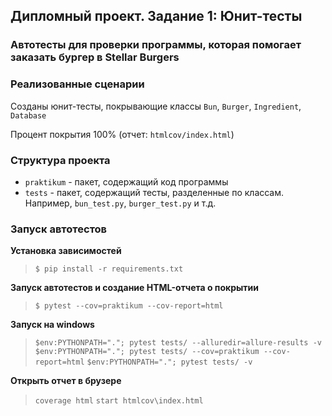 ## Дипломный проект. Задание 1: Юнит-тесты

### Автотесты для проверки программы, которая помогает заказать бургер в Stellar Burgers

### Реализованные сценарии

Созданы юнит-тесты, покрывающие классы `Bun`, `Burger`, `Ingredient`, `Database`

Процент покрытия 100% (отчет: `htmlcov/index.html`)

### Структура проекта

- `praktikum` - пакет, содержащий код программы
- `tests` - пакет, содержащий тесты, разделенные по классам. Например, `bun_test.py`, `burger_test.py` и т.д.

### Запуск автотестов

**Установка зависимостей**

> `$ pip install -r requirements.txt`

**Запуск автотестов и создание HTML-отчета о покрытии**

>  `$ pytest --cov=praktikum --cov-report=html`

**Запуск на windows**
>  `$env:PYTHONPATH="."; pytest tests/ --alluredir=allure-results -v`
>  `$env:PYTHONPATH="."; pytest tests/ --cov=praktikum --cov-report=html`
>  `$env:PYTHONPATH="."; pytest tests/ -v`


**Открыть отчет в брузере**
>  `coverage html`
>  `start htmlcov\index.html`
